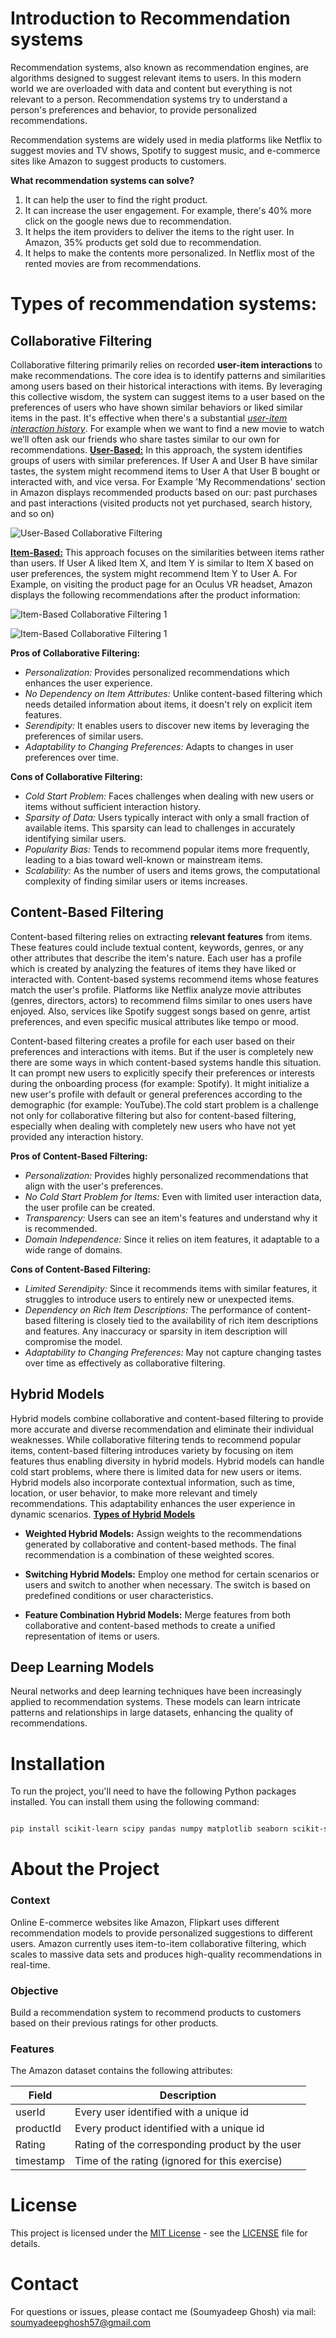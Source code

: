 
# Introduction to Recommendation systems
Recommendation systems, also known as recommendation engines, are algorithms designed to suggest relevant items to users. In this modern world we are overloaded with data and content but everything is not relevant to a person. Recommendation systems try to understand a person's preferences and behavior, to provide personalized recommendations.
<p>Recommendation systems are widely used in media platforms like Netflix to suggest movies and TV shows, Spotify to suggest music, and e-commerce sites like Amazon to suggest products to customers. </p>

**What recommendation systems can solve?**
1. It can help the user to find the right product.
2. It can increase the user engagement. For example, there's 40% more click on the google news due to recommendation.
3. It helps the item providers to deliver the items to the right user. In Amazon, 35% products get sold due to recommendation.
4. It helps to make the contents more personalized. In Netflix most of the rented movies are from recommendations.

# Types of recommendation systems:

## Collaborative Filtering
Collaborative filtering primarily relies on recorded **user-item interactions** to make recommendations. The core idea is to identify patterns and similarities among users based on their historical interactions with items. By leveraging this collective wisdom, the system can suggest items to a user based on the preferences of users who have shown similar behaviors or liked similar items in the past. It's effective when there's a substantial <u><i>user-item interaction history</u></i>. For example when we want to find a new movie to watch we’ll often ask our friends who share tastes similar to our own for recommendations.
<u><b>User-Based:</u></b> In this approach, the system identifies groups of users with similar preferences. If User A and User B have similar tastes, the system might recommend items to User A that User B bought or interacted with, and vice versa. For Example 'My Recommendations' section in Amazon displays recommended products based on our: past purchases and past interactions (visited products not yet purchased, search history, and so on)

![User-Based Collaborative Filtering](https://assets-global.website-files.com/60f03643ffba6a48a3bda298/6283567dd5e53d12f2bd1575_MeXlYz3B3hDgwKRyxKgt5E81tZrjGAJnRamktIFrBVn6vZt0NyK50a4MyS6WxP0Xy3E8CJPdAISoxxfiepg_nYKJQ9C4jovZhTClir3ljw_uAgqb9yZZv1Ksy7WZsAiUAW48mcFVvJTo8SlJSQ.png)

<u><b>Item-Based:</u></b> This approach focuses on the similarities between items rather than users. If User A liked Item X, and Item Y is similar to Item X based on user preferences, the system might recommend Item Y to User A. For Example, on visiting the product page for an Oculus VR headset, Amazon displays the following recommendations after the product information:

![Item-Based Collaborative Filtering 1](https://assets-global.website-files.com/60f03643ffba6a48a3bda298/6283567d699bda76d85c3f34_e4KkDVFSVE_J58_sFhtcG72Veg7eNymtDpgc0DYhk-yg3tJM1g9gqpGed08F4SMeDWOvUYpJSlV-g4uL3wUizBHS7lVbwFtH9RcOF2TKVntJqE3stTi6IlKaRC0OnXR-5QvgIp0cbbZ3J3dQNQ.png)

![Item-Based Collaborative Filtering 1](https://assets-global.website-files.com/60f03643ffba6a48a3bda298/6283567d003405907a14ccfe_hBFSRGTivdpH1hyf246uwK2wSjQ2BhHUXTdly-VK_flufNHyCkwlO-1b1f69wT5P0RD-CXYbCL9f2g1CS4Rf8xdwFdWChInvE6ju_iFmmRqwa0IsNUSPuIqwng_SrDPXn6bTEJvMYQ6_Fx7X7A.png)
 

**Pros of Collaborative Filtering:**
-  *Personalization:* Provides personalized recommendations which enhances the user experience.
-  *No Dependency on Item Attributes:* Unlike content-based filtering which needs detailed information about items, it doesn't rely on explicit item features.
-  *Serendipity:* It enables users to discover new items by leveraging the preferences of similar users.
-  *Adaptability to Changing Preferences:* Adapts to changes in user preferences over time.
  
**Cons of Collaborative Filtering:**
-  *Cold Start Problem:* Faces challenges when dealing with new users or items without sufficient interaction history.
-  *Sparsity of Data:* Users typically interact with only a small fraction of available items. This sparsity can lead to challenges in accurately identifying similar users.
-  *Popularity Bias:* Tends to recommend popular items more frequently, leading to a bias toward well-known or mainstream items.
-  *Scalability:* As the number of users and items grows, the computational complexity of finding similar users or items increases.

## Content-Based Filtering
Content-based filtering relies on extracting **relevant features** from items. These features could include textual content, keywords, genres, or any other attributes that describe the item's nature. Each user has a profile which is created by analyzing the features of items they have liked or interacted with. Content-based systems recommend items whose features match the user's profile. Platforms like Netflix analyze movie attributes (genres, directors, actors) to recommend films similar to ones users have enjoyed. Also, services like Spotify suggest songs based on genre, artist preferences, and even specific musical attributes like tempo or mood.

<p>Content-based filtering creates a profile for each user based on their preferences and interactions with items. But if the user is completely new there are some ways in which content-based systems handle this situation. It can prompt new users to explicitly specify their preferences or interests during the onboarding process (for example: Spotify). It might initialize a new user's profile with default or general preferences according to the demographic (for example: YouTube).The cold start problem is a challenge not only for collaborative filtering but also for content-based filtering, especially when dealing with completely new users who have not yet provided any interaction history.</p>
  
**Pros of Content-Based Filtering:**
-  *Personalization:* Provides highly personalized recommendations that align with the user's preferences.
-  *No Cold Start Problem for Items:* Even with limited user interaction data, the user profile can be created.
-  *Transparency:* Users can see an item's features and understand why it is recommended.
-  *Domain Independence:* Since it relies on item features, it adaptable to a wide range of domains. 

**Cons of Content-Based Filtering:**
-  *Limited Serendipity:* Since it recommends items with similar features, it struggles to introduce users to entirely new or unexpected items.
-  *Dependency on Rich Item Descriptions:* The performance of content-based filtering is closely tied to the availability of rich item descriptions and features. Any inaccuracy or sparsity in item description will compromise the model.
-  *Adaptability to Changing Preferences:* May not capture changing tastes over time as effectively as collaborative filtering.

## Hybrid Models
Hybrid models combine collaborative and content-based filtering to provide more accurate and diverse recommendation and eliminate their individual weaknesses. While collaborative filtering tends to recommend popular items, content-based filtering introduces variety by focusing on item features thus enabling diversity in hybrid models. Hybrid models can handle cold start problems, where there is limited data for new users or items. Hybrid models also incorporate contextual information, such as time, location, or user behavior, to make more relevant and timely recommendations. This adaptability enhances the user experience in dynamic scenarios.
<u><b>Types of Hybrid Models</u></b>

-  **Weighted Hybrid Models:** Assign weights to the recommendations generated by collaborative and content-based methods. The final recommendation is a combination of these weighted scores.

-  **Switching Hybrid Models:** Employ one method for certain scenarios or users and switch to another when necessary. The switch is based on predefined conditions or user characteristics.

-  **Feature Combination Hybrid Models:** Merge features from both collaborative and content-based methods to create a unified representation of items or users.

  

## Deep Learning Models
Neural networks and deep learning techniques have been increasingly applied to recommendation systems. These models can learn intricate patterns and relationships in large datasets, enhancing the quality of recommendations.

  
  
  

# Installation
To run the project, you'll need to have the following Python packages installed. You can install them using the following command:

```bash

pip install scikit-learn scipy pandas numpy matplotlib seaborn scikit-surprise

```

  

# About the Project

### Context
Online E-commerce websites like Amazon, Flipkart uses different recommendation models to provide personalized suggestions to different users. Amazon currently uses item-to-item collaborative filtering, which scales to massive data sets and produces high-quality recommendations in real-time.

### Objective
Build a recommendation system to recommend products to customers based on their previous ratings for other products.

### Features
The Amazon dataset contains the following attributes:

| Field      | Description                                         |
|------------|-----------------------------------------------------|
| userId     | Every user identified with a unique id             |
| productId  | Every product identified with a unique id          |
| Rating     | Rating of the corresponding product by the user    |
| timestamp  | Time of the rating (ignored for this exercise)     |



# License

This project is licensed under the [MIT License](https://opensource.org/licenses/MIT) - see the [LICENSE](https://github.com/soumyadeepghoshGG/Recommendation%20Engine%20-%20Electronics%20in%20Amazon/blob/main/License.txt) file for details.


# Contact

For questions or issues, please contact me (Soumyadeep Ghosh) via mail: soumyadeepghosh57@gmail.com